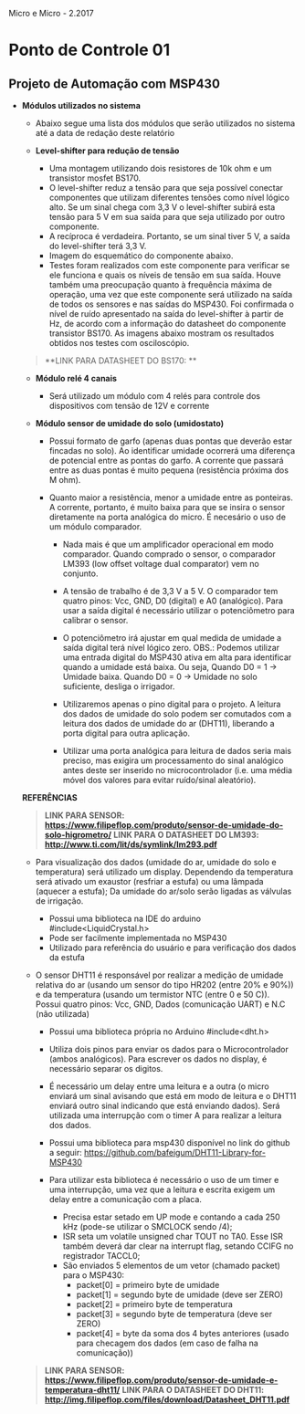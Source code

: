 Micro e Micro - 2.2017

# Ponto de Controle 01

## Projeto de Automação com MSP430

* **Módulos utilizados no sistema**
	* Abaixo segue uma lista dos módulos que serão utilizados no sistema até a data de redação deste relatório
	
	* **Level-shifter para redução de tensão**
		* Uma montagem utilizando dois resistores de 10k ohm e um transistor mosfet BS170.
		* O level-shifter reduz a tensão para que seja possível conectar componentes que utilizam diferentes tensões como nível lógico alto. Se um sinal chega com 3,3 V o level-shifter subirá esta tensão para 5 V em sua saída para que seja utilizado por outro componente.
		* A recíproca é verdadeira. Portanto, se um sinal tiver 5 V, a saída do level-shifter terá 3,3 V.
		* Imagem do esquemático do componente abaixo.
		* Testes foram realizados com este componente para verificar se ele funciona e quais os níveis de tensão em sua saída. Houve também uma preocupação quanto à frequência máxima de operação, uma vez que este componente será utilizado na saída de todos os sensores e nas saídas do MSP430. Foi confirmada o nível de ruído apresentado na saída do level-shifter à partir de Hz, de acordo com a informação do datasheet do componente transistor BS170. As imagens abaixo mostram os resultados obtidos nos testes com osciloscópio.

    > **LINK PARA DATASHEET DO BS170: **
	* **Módulo relé 4 canais**
		* Será utilizado um módulo com 4 relés para controle dos dispositivos com tensão de 12V e corrente
	* **Módulo sensor de umidade do solo (umidostato)**

		* Possui formato de garfo (apenas duas pontas que deverão estar fincadas no solo). Ao identificar umidade ocorrerá uma diferença de potencial entre as pontas do garfo. A corrente que passará entre as duas pontas é muito pequena (resistência próxima dos M ohm).

		* Quanto maior a resistência, menor a umidade entre as ponteiras. A corrente, portanto, é muito baixa para que se insira o sensor diretamente na porta analógica do micro. É necesário o uso de um módulo comparador.

			* Nada mais é que um amplificador operacional em modo comparador. Quando comprado o sensor, o comparador LM393 (low offset voltage dual comparator) vem no conjunto.

			* A tensão de trabalho é de 3,3 V a 5 V. O comparador tem quatro pinos: Vcc, GND, D0 (digital) e A0 (analógico). Para usar a saída digital é necessário utilizar o potenciômetro para calibrar o sensor.

			* O potenciômetro irá ajustar em qual medida de umidade a saída digital terá nível lógico zero. OBS.: Podemos utilizar uma entrada digital do MSP430 ativa em alta para identificar quando a umidade está baixa. Ou seja, Quando D0 = 1 -> Umidade baixa. Quando D0 = 0 -> Umidade no solo suficiente, desliga o irrigador.

			* Utilizaremos apenas o pino digital para o projeto. A leitura dos dados de umidade do solo podem ser comutados com a leitura dos dados de umidade do ar (DHT11), liberando a porta digital para outra aplicação.

			* Utilizar uma porta analógica para leitura de dados seria mais preciso, mas exigira um processamento do sinal analógico antes deste ser inserido no microcontrolador (i.e. uma média móvel dos valores para evitar ruído/sinal aleatório).

	**REFERÊNCIAS**
	> **LINK PARA SENSOR: https://www.filipeflop.com/produto/sensor-de-umidade-do-solo-higrometro/**
	> **LINK PARA O DATASHEET DO LM393: http://www.ti.com/lit/ds/symlink/lm293.pdf**

	* Para visualização dos dados (umidade do ar, umidade do solo e temperatura) será utilizado um display. Dependendo da temperatura será ativado um exaustor (resfriar a estufa) ou uma lâmpada (aquecer a estufa); Da umidade do ar/solo serão ligadas as válvulas de irrigação.

		* Possui uma biblioteca na IDE do arduino #include<LiquidCrystal.h>
		* Pode ser facilmente implementada no MSP430
		* Utilizado para referência do usuário e para verificação dos dados da estufa

	* O sensor DHT11 é responsável por realizar a medição de umidade relativa do ar (usando um sensor do tipo HR202 (entre 20% e 90%)) e da temperatura (usando um termistor NTC (entre 0 e 50 C)). Possui quatro pinos: Vcc, GND, Dados (comunicação UART) e N.C (não utilizada)

		* Possui uma biblioteca própria no Arduino #include<dht.h>

		* Utiliza dois pinos para enviar os dados para o Microcontrolador (ambos analógicos). Para escrever os dados no display, é necessário separar os digitos.

		* É necessário um delay entre uma leitura e a outra (o micro enviará um sinal avisando que está em modo de leitura e o DHT11 enviará outro sinal indicando que está enviando dados). Será utilizada uma interrupção com o timer A para realizar a leitura dos dados.

		* Possui uma biblioteca para msp430 disponível no link do github a seguir: https://github.com/bafeigum/DHT11-Library-for-MSP430

		* Para utilizar esta biblioteca é necessário o uso de um timer e uma interrupção, uma vez que a leitura e escrita exigem um delay entre a comunicação com a placa.
			* Precisa estar setado em UP mode e contando a cada 250 kHz (pode-se utilizar o SMCLOCK sendo /4);
			* ISR seta um volatile unsigned char TOUT no TA0. Esse ISR também deverá dar clear na interrupt flag, setando CCIFG no registrador TACCL0;
			* São enviados 5 elementos de um vetor (chamado packet) para o MSP430:
				* packet[0] = primeiro byte de umidade
				* packet[1] = segundo byte de umidade (deve ser ZERO)
				* packet[2] = primeiro byte de temperatura
				* packet[3] = segundo byte de temperatura (deve ser ZERO)
				* packet[4] = byte da soma dos 4 bytes anteriores (usado para checagem dos dados (em caso de falha na comunicação))


	> **LINK PARA SENSOR: https://www.filipeflop.com/produto/sensor-de-umidade-e-temperatura-dht11/**
	> **LINK PARA O DATASHEET DO DHT11: http://img.filipeflop.com/files/download/Datasheet_DHT11.pdf**

